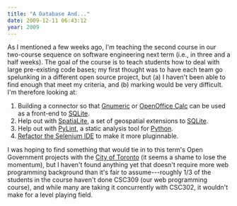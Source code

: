 ```yaml
---
title: "A Database And..."
date: 2009-12-11 06:43:12
year: 2009
---
```

As I mentioned a few weeks ago, I'm teaching the second course in our two-course sequence on software engineering next term (i.e., in three and a half weeks). The goal of the course is to teach students how to deal with large pre-existing code bases; my first thought was to have each team go spelunking in a different open source project, but (a) I haven't been able to find enough that meet my criteria, and (b) marking would be very difficult. I'm therefore looking at:
<ol>
	<li>Building a connector so that <a href="http://projects.gnome.org/gnumeric/">Gnumeric</a> or <a href="http://www.openoffice.org/product/calc.html">OpenOffice Calc</a> can be used as a front-end to <a href="http://www.sqlite.org/">SQLite</a>.</li>
	<li>Help out with <a href="http://www.gaia-gis.it/spatialite/">SpatiaLite</a>, a set of geospatial extensions to <a href="http://www.sqlite.org/">SQLite</a>.</li>
	<li>Help out with <a href="http://www.logilab.org/857">PyLint</a>, a static analysis tool for <a href="http://www.python.org">Python</a>.</li>
	<li><a href="http://adam.goucher.ca/?p=1324">Refactor the Selenium IDE</a> to make it more pluginnable.</li>
</ol>
I was hoping to find something that would tie in to this term's Open Government projects with the <a href="http://www.toronto.ca/open/">City of Toronto</a> (it seems a shame to lose the momentum), but I haven't found anything yet that doesn't require more web programming background than it's fair to assume---roughly 1/3 of the students in the course haven't done CSC309 (our web programming course), and while many are taking it concurrently with CSC302, it wouldn't make for a level playing field.
